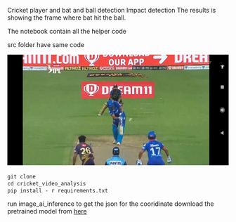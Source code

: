 Cricket player and bat and ball detection 
Impact detection 
The results is showing the frame where bat hit the ball. 

The notebook contain all the helper code 

src folder have same code

![alt Results](results.jpg)

```
git clone 
cd cricket_video_analysis 
pip install - r requirements.txt
```
run image_ai_inference to get the json for the cooridinate 
download the pretrained model from [here](https://github-releases.githubusercontent.com/100249425/b7184a80-9350-11e9-9cc2-454f5c616394?X-Amz-Algorithm=AWS4-HMAC-SHA256&X-Amz-Credential=AKIAIWNJYAX4CSVEH53A%2F20210521%2Fus-east-1%2Fs3%2Faws4_request&X-Amz-Date=20210521T171259Z&X-Amz-Expires=300&X-Amz-Signature=f127386f42455d0e09cedfbbb14ec1c0676b7789f11e26f51f71a160206ec811&X-Amz-SignedHeaders=host&actor_id=28961913&key_id=0&repo_id=100249425&response-content-disposition=attachment%3B%20filename%3Dresnet50_coco_best_v2.1.0.h5&response-content-type=application%2Foctet-stream)


